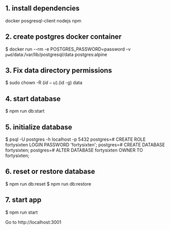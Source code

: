 ## 1. install dependencies

  docker
  posgresql-client
  nodejs
  npm

## 2. create postgres docker container

  $ docker run --rm -e POSTGRES_PASSWORD=password -v `pwd`/data:/var/lib/postgresql/data postgres:alpine

## 3. Fix data directory permissions

  $ sudo chown -R $(id -u).$(id -g) data

## 4. start database

  $ npm run db:start

## 5. initialize database

  $ psql -U postgres -h localhost -p 5432
  postgres=# CREATE ROLE fortysixten LOGIN PASSWORD 'fortysixten';
  postgres=# CREATE DATABASE fortysixten;
  postgres=# ALTER DATABASE fortysixten OWNER TO fortysixten;

## 6. reset or restore database

  $ npm run db:reset
  $ npm run db:restore

## 7. start app

  $ npm run start

Go to http://localhost:3001

